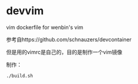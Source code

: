# devvim
vim dockerfile for wenbin's vim


参考自https://github.com/schnauzers/devcontainer

但是用的vimrc是自己的，目的是制作一个vim镜像

制作：
```
./build.sh
```
